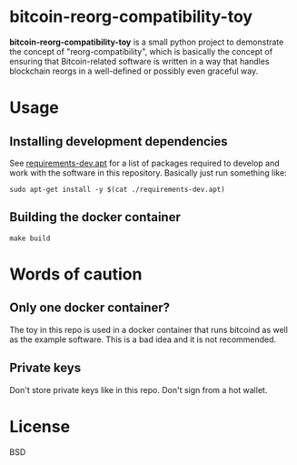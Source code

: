 # bitcoin-reorg-compatibility-toy
**bitcoin-reorg-compatibility-toy** is a small python project to demonstrate the concept of "reorg-compatibility", which is basically the concept of ensuring that Bitcoin-related software is written in a way that handles blockchain reorgs in a well-defined or possibly even graceful way.

# Usage

## Installing development dependencies

See [requirements-dev.apt](requirements-dev.apt) for a list of packages required to develop and work with the software in this repository. Basically just run something like:

```
sudo apt-get install -y $(cat ./requirements-dev.apt)
```

## Building the docker container

```
make build
```

# Words of caution

## Only one docker container?

The toy in this repo is used in a docker container that runs bitcoind as well as the example software. This is a bad idea and it is not recommended.

## Private keys

Don't store private keys like in this repo. Don't sign from a hot wallet.

# License

BSD
